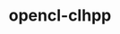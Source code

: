 ---
title: "opencl-clhpp"
layout: cache
categories: [package, develop]
meta: {"versions": ["2.0.16"], "compilers": ["gcc@=11.1.0", "gcc@=11.4.0", "gcc@=9.4.0"], "oss": ["ubuntu20.04"], "platforms": ["linux"], "targets": ["ppc64le", "x86_64_v3"], "stacks": ["e4s", "e4s-power", "root"], "num_specs": 8, "num_specs_by_stack": {"e4s-power": 2, "root": 8, "e4s": 6}}
spec_details: [{"hash": "prkgxuga4ixhhoonhjkmpnznd6ano3pg", "compiler": "gcc@=9.4.0", "versions": ["2.0.16"], "os": "ubuntu20.04", "platform": "linux", "target": "ppc64le", "variants": ["build_system=cmake", "build_type=Release", "generator=make", "~ipo"], "stacks": ["e4s-power", "root"], "size": "-", "tarball": "https://binaries.spack.io/develop/build_cache/linux-ubuntu20.04-ppc64le/gcc-9.4.0/opencl-clhpp-2.0.16/linux-ubuntu20.04-ppc64le-gcc-9.4.0-opencl-clhpp-2.0.16-prkgxuga4ixhhoonhjkmpnznd6ano3pg.spack"}, {"hash": "4g4upv7rmiy5uux5f44mfgncob6q5qp5", "compiler": "gcc@=9.4.0", "versions": ["2.0.16"], "os": "ubuntu20.04", "platform": "linux", "target": "ppc64le", "variants": ["build_system=cmake", "build_type=Release", "generator=make", "~ipo"], "stacks": ["e4s-power", "root"], "size": "-", "tarball": "https://binaries.spack.io/develop/build_cache/linux-ubuntu20.04-ppc64le/gcc-9.4.0/opencl-clhpp-2.0.16/linux-ubuntu20.04-ppc64le-gcc-9.4.0-opencl-clhpp-2.0.16-4g4upv7rmiy5uux5f44mfgncob6q5qp5.spack"}, {"hash": "chazpieq2cejiwuujw6dke7zfmt2dgbv", "compiler": "gcc@=11.1.0", "versions": ["2.0.16"], "os": "ubuntu20.04", "platform": "linux", "target": "x86_64_v3", "variants": ["build_system=cmake", "build_type=Release", "generator=make", "~ipo"], "stacks": ["e4s", "root"], "size": "-", "tarball": "https://binaries.spack.io/develop/build_cache/linux-ubuntu20.04-x86_64_v3/gcc-11.1.0/opencl-clhpp-2.0.16/linux-ubuntu20.04-x86_64_v3-gcc-11.1.0-opencl-clhpp-2.0.16-chazpieq2cejiwuujw6dke7zfmt2dgbv.spack"}, {"hash": "3ys6nzafdumoyvoa323n7p4ybkg7bgqq", "compiler": "gcc@=11.1.0", "versions": ["2.0.16"], "os": "ubuntu20.04", "platform": "linux", "target": "x86_64_v3", "variants": ["build_system=cmake", "build_type=Release", "generator=make", "~ipo"], "stacks": ["e4s", "root"], "size": "-", "tarball": "https://binaries.spack.io/develop/build_cache/linux-ubuntu20.04-x86_64_v3/gcc-11.1.0/opencl-clhpp-2.0.16/linux-ubuntu20.04-x86_64_v3-gcc-11.1.0-opencl-clhpp-2.0.16-3ys6nzafdumoyvoa323n7p4ybkg7bgqq.spack"}, {"hash": "xyy5bn774eixx6kg24dxp7zt3cev4oq2", "compiler": "gcc@=11.1.0", "versions": ["2.0.16"], "os": "ubuntu20.04", "platform": "linux", "target": "x86_64_v3", "variants": ["build_system=cmake", "build_type=Release", "generator=make", "~ipo"], "stacks": ["e4s", "root"], "size": "-", "tarball": "https://binaries.spack.io/develop/build_cache/linux-ubuntu20.04-x86_64_v3/gcc-11.1.0/opencl-clhpp-2.0.16/linux-ubuntu20.04-x86_64_v3-gcc-11.1.0-opencl-clhpp-2.0.16-xyy5bn774eixx6kg24dxp7zt3cev4oq2.spack"}, {"hash": "t5tsq5yyq67rcb4epovzuqpcxlf6e2w6", "compiler": "gcc@=11.1.0", "versions": ["2.0.16"], "os": "ubuntu20.04", "platform": "linux", "target": "x86_64_v3", "variants": ["build_system=cmake", "build_type=Release", "generator=make", "~ipo"], "stacks": ["e4s", "root"], "size": "-", "tarball": "https://binaries.spack.io/develop/build_cache/linux-ubuntu20.04-x86_64_v3/gcc-11.1.0/opencl-clhpp-2.0.16/linux-ubuntu20.04-x86_64_v3-gcc-11.1.0-opencl-clhpp-2.0.16-t5tsq5yyq67rcb4epovzuqpcxlf6e2w6.spack"}, {"hash": "3o772udd6kp57o3dpc3bghwbpsh22bnk", "compiler": "gcc@=11.4.0", "versions": ["2.0.16"], "os": "ubuntu20.04", "platform": "linux", "target": "x86_64_v3", "variants": ["build_system=cmake", "build_type=Release", "generator=make", "~ipo"], "stacks": ["e4s", "root"], "size": "-", "tarball": "https://binaries.spack.io/develop/build_cache/linux-ubuntu20.04-x86_64_v3/gcc-11.4.0/opencl-clhpp-2.0.16/linux-ubuntu20.04-x86_64_v3-gcc-11.4.0-opencl-clhpp-2.0.16-3o772udd6kp57o3dpc3bghwbpsh22bnk.spack"}, {"hash": "haptnzmakmo5yhccu3m4cl3mrbywk3t3", "compiler": "gcc@=11.4.0", "versions": ["2.0.16"], "os": "ubuntu20.04", "platform": "linux", "target": "x86_64_v3", "variants": ["build_system=cmake", "build_type=Release", "generator=make", "~ipo"], "stacks": ["e4s", "root"], "size": "-", "tarball": "https://binaries.spack.io/develop/build_cache/linux-ubuntu20.04-x86_64_v3/gcc-11.4.0/opencl-clhpp-2.0.16/linux-ubuntu20.04-x86_64_v3-gcc-11.4.0-opencl-clhpp-2.0.16-haptnzmakmo5yhccu3m4cl3mrbywk3t3.spack"}]
---